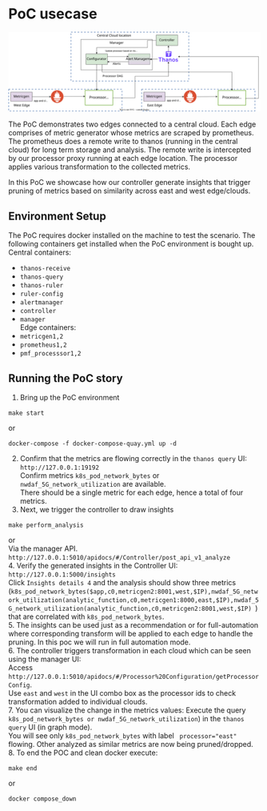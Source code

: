 # PoC usecase
![demofigure](../../../../docs/images/pocv2.svg)

The PoC demonstrates two edges connected to a central cloud. Each edge comprises of metric generator whose metrics are scraped by prometheus. The prometheus does a remote write to thanos (running in the central cloud) for long term storage and analysis. The remote write is intercepted by our processor proxy running at each edge location. The processor applies various transformation to the collected metrics.

In this PoC we showcase how our controller generate insights that trigger pruning of metrics based on similarity across east and west edge/clouds.

## Environment Setup

The PoC requires docker installed on the machine to test the scenario. The following containers get installed when the PoC environment is bought up.\
Central containers:
- `thanos-receive`
- `thanos-query`
- `thanos-ruler`
- `ruler-config`
- `alertmanager`
- `controller`
- `manager`\
Edge containers:
- `metricgen1,2`
- `prometheus1,2`
- `pmf_processsor1,2`

## Running the PoC story

1. Bring up the PoC environment  
```commandline
make start
```
or 
```commandline
docker-compose -f docker-compose-quay.yml up -d
```
2. Confirm that the metrics are flowing correctly in the `thanos query` UI: `http://127.0.0.1:19192`  
Confirm metrics `k8s_pod_network_bytes` or `nwdaf_5G_network_utilization` are available.  
There should be a single metric for each edge, hence a total of four metrics.  
3. Next, we trigger the controller to draw insights  
```commandline
make perform_analysis
```
or  
Via the manager API. `http://127.0.0.1:5010/apidocs/#/Controller/post_api_v1_analyze`  
4. Verify the generated insights in the Controller UI: `http://127.0.0.1:5000/insights`  
Click `Insights details 4` and the analysis should show three metrics
(`k8s_pod_network_bytes($app,c0,metricgen2:8001,west,$IP),nwdaf_5G_network_utilization(analytic_function,c0,metricgen1:8000,east,$IP),nwdaf_5G_network_utilization(analytic_function,c0,metricgen2:8001,west,$IP) `)
that are correlated with `k8s_pod_network_bytes`.  
5. The insights can be used just as a recommendation or for full-automation where corresponding transform will be applied to each edge to handle the pruning. In this poc we will run in full automation mode.   
6. The controller triggers transformation in each cloud which can be seen using the manager UI:     
Access `http://127.0.0.1:5010/apidocs/#/Processor%20Configuration/getProcessorConfig`.    
Use `east` and `west` in the UI combo box as the processor ids to check transformation added to individual clouds.   
7. You can visualize the change in the metrics values: 
Execute the query `k8s_pod_network_bytes or nwdaf_5G_network_utilization`) in the `thanos query` UI (in graph mode).   
You will see only `k8s_pod_network_bytes` with label ` processor="east"` flowing.
Other analyzed as similar metrics are now being pruned/dropped.  
8. To end the POC and clean docker execute:    
```commandline
make end
```
or   
```commandline
docker compose_down
```
